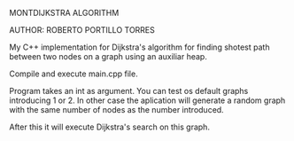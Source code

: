 MONTDIJKSTRA ALGORITHM

AUTHOR: ROBERTO PORTILLO TORRES

My C++ implementation for Dijkstra's algorithm for finding shotest path
between two nodes on a graph using an auxiliar heap.

Compile and execute main.cpp file.

Program takes an int as argument. You can test os default graphs
introducing 1 or 2. In other case the aplication will generate
a random graph with the same number of nodes as the number introduced.

After this it will execute Dijkstra's search on this graph.
